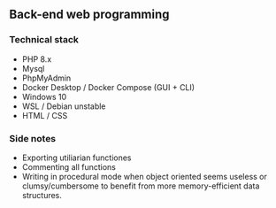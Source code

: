 ## Back-end web programming

### Technical stack

- PHP 8.x
- Mysql
- PhpMyAdmin
- Docker Desktop / Docker Compose (GUI + CLI)
- Windows 10
- WSL / Debian unstable
- HTML / CSS

### Side notes

- Exporting utiliarian functiones
- Commenting all functions
- Writing in procedural mode when object oriented seems useless or clumsy/cumbersome to benefit from more memory-efficient data structures.
